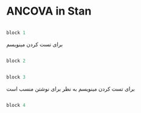 # ANCOVA in Stan

```r

block 1

```

برای تست کردن مینویسم

```python

block 2

```

```r

block 3

```

برای تست کردن مینویسم به نظر برای نوشتن منسب است

```python

block 4

```
